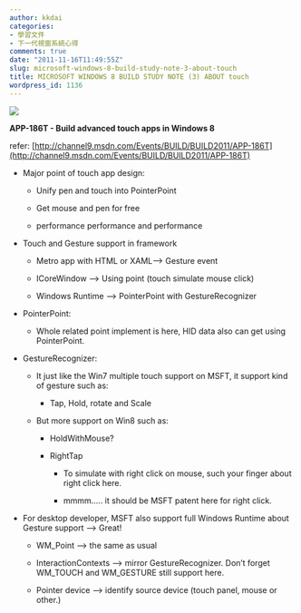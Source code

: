 ```yaml
---
author: kkdai
categories:
- 學習文件
- 下一代視窗系統心得
comments: true
date: "2011-11-16T11:49:55Z"
slug: microsoft-windows-8-build-study-note-3-about-touch
title: MICROSOFT WINDOWS 8 BUILD STUDY NOTE (3) ABOUT touch
wordpress_id: 1136
---
```


![](http://files.channel9.msdn.com/thumbnail/ace11650-7aa0-4a31-8689-0890e91146e9.png)

**APP-186T - Build advanced touch apps in Windows 8**

refer: [http://channel9.msdn.com/Events/BUILD/BUILD2011/APP-186T](http://channel9.msdn.com/Events/BUILD/BUILD2011/APP-186T)



	
  * Major point of touch app design:

	
    * Unify pen and touch into PointerPoint

	
    * Get mouse and pen for free

	
    * performance performance and performance




	
  * Touch and Gesture support in framework

	
    * Metro app with HTML or XAML—> Gesture event

	
    * ICoreWindow –> Using point (touch simulate mouse click)

	
    * Windows Runtime –> PointerPoint with GestureRecognizer




	
  * PointerPoint:

	
    * Whole related point implement is here, HID data also can get using PointerPoint.




	
  * GestureRecognizer:

	
    * It just like the Win7 multiple touch support on MSFT, it support kind of gesture such as:

	
      * Tap, Hold, rotate and Scale




	
    * But more support on Win8 such as:

	
      * HoldWithMouse?

	
      * RightTap

	
        * To simulate with right click on mouse, such your finger about right click here.

	
        * mmmm….. it should be MSFT patent here for right click.










	
  * For desktop developer, MSFT also support full Windows Runtime about Gesture support –> Great!

	
    * WM_Point –> the same as usual

	
    * InteractionContexts –> mirror GestureRecognizer. Don’t forget WM_TOUCH and WM_GESTURE still support here.

	
    * Pointer device –> identify source device (touch panel, mouse or other.)





